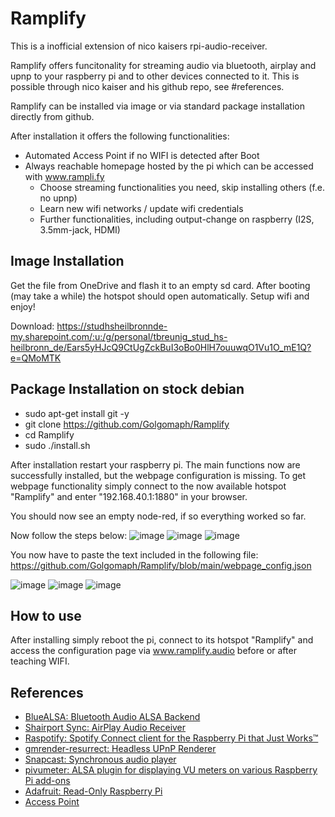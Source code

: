 # Ramplify

This is a inofficial extension of nico kaisers rpi-audio-receiver.

Ramplify offers funcitonality for streaming audio via bluetooth, airplay and upnp to your raspberry pi and to other devices connected to it. This is possible through nico kaiser and his github repo, see #references.

Ramplify can be installed via image or via standard package installation directly from github. 

After installation it offers the following functionalities:
- Automated Access Point if no WIFI is detected after Boot
- Always reachable homepage hosted by the pi which can be accessed with www.rampli.fy
  - Choose streaming functionalities you need, skip installing others (f.e. no upnp)
  - Learn new wifi networks / update wifi credentials
  - Further functionalities, including output-change on raspberry (I2S, 3.5mm-jack, HDMI)

## Image Installation

Get the file from OneDrive and flash it to an empty sd card. After booting (may take a while) the hotspot should open automatically. Setup wifi and enjoy!

Download:
https://studhsheilbronnde-my.sharepoint.com/:u:/g/personal/tbreunig_stud_hs-heilbronn_de/Ears5yHJcQ9CtUgZckBuI3oBo0HlH7ouuwqO1Vu1O_mE1Q?e=QMoMTK

## Package Installation on stock debian

- sudo apt-get install git -y
- git clone https://github.com/Golgomaph/Ramplify
- cd Ramplify
- sudo ./install.sh

After installation restart your raspberry pi. The main functions now are successfully installed, but the webpage configuration is missing.
To get webpage functionality simply connect to the now available hotspot "Ramplify" and enter "192.168.40.1:1880" in your browser.

You should now see an empty node-red, if so everything worked so far.

Now follow the steps below:
![image](https://user-images.githubusercontent.com/74306376/110522884-b1a8f800-8111-11eb-9fa4-963599c5a782.png)
![image](https://user-images.githubusercontent.com/74306376/110522645-67277b80-8111-11eb-8170-89afd593bc8a.png)
![image](https://user-images.githubusercontent.com/74306376/110524113-43653500-8113-11eb-92bb-83a39ad3149f.png)


You now have to paste the text included in the following file: https://github.com/Golgomaph/Ramplify/blob/main/webpage_config.json


![image](https://user-images.githubusercontent.com/74306376/110523877-fd0fd600-8112-11eb-9869-7754713dbbde.png)
![image](https://user-images.githubusercontent.com/74306376/110524534-d1d9b680-8113-11eb-8b28-393618cc1876.png)
![image](https://user-images.githubusercontent.com/74306376/110524951-53c9df80-8114-11eb-91eb-37ff437001f4.png)


## How to use

After installing simply reboot the pi, connect to its hotspot "Ramplify" and access the configuration page via www.ramplify.audio before or after teaching WIFI.

## References

- [BlueALSA: Bluetooth Audio ALSA Backend](https://github.com/Arkq/bluez-alsa)
- [Shairport Sync: AirPlay Audio Receiver](https://github.com/mikebrady/shairport-sync)
- [Raspotify: Spotify Connect client for the Raspberry Pi that Just Works™](https://github.com/dtcooper/raspotify)
- [gmrender-resurrect: Headless UPnP Renderer](http://github.com/hzeller/gmrender-resurrect)
- [Snapcast: Synchronous audio player](https://github.com/badaix/snapcast)
- [pivumeter: ALSA plugin for displaying VU meters on various Raspberry Pi add-ons](https://github.com/pimoroni/pivumeter)
- [Adafruit: Read-Only Raspberry Pi](https://github.com/adafruit/Raspberry-Pi-Installer-Scripts/blob/master/read-only-fs.sh)
- [Access Point](https://gist.github.com/ajfisher/a84889e64565d7a74888)

